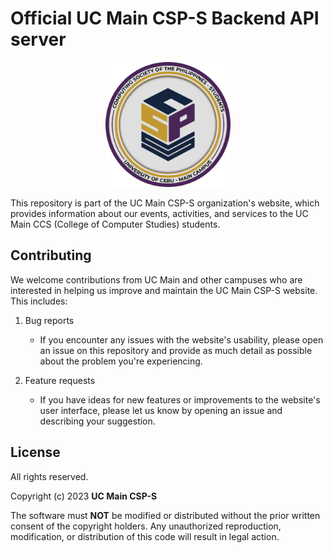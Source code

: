# Official UC Main CSP-S Backend API server

<p align="center">
    <img width="200" height="200" src="https://raw.githubusercontent.com/csps/.github/main/images/CSPS_LOGO.png">
</p>

This repository is part of the UC Main CSP-S organization's website, which provides information about our events, activities, and services to the UC Main CCS (College of Computer Studies) students.

## Contributing

We welcome contributions from UC Main and other campuses who are interested in helping us improve and maintain the UC Main CSP-S website. This includes:

1. Bug reports
   - If you encounter any issues with the website's usability, please open an issue on this repository and provide as much detail as possible about the problem you're experiencing.

2. Feature requests
   - If you have ideas for new features or improvements to the website's user interface, please let us know by opening an issue and describing your suggestion.

## License

All rights reserved.

Copyright (c) 2023 **UC Main CSP-S**

The software must **NOT** be modified or distributed without the prior written consent of the copyright holders.
Any unauthorized reproduction, modification, or distribution of this code will result in legal action.
